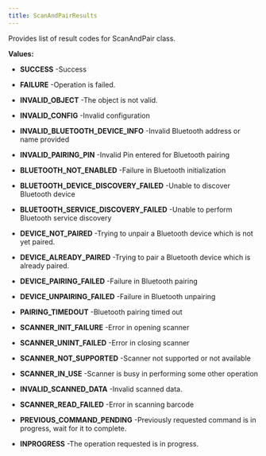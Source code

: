```yaml
---
title: ScanAndPairResults
---
```


Provides list of result codes for ScanAndPair class.

**Values:**

* **SUCCESS** -Success

* **FAILURE** -Operation is failed.

* **INVALID_OBJECT** -The object is not valid.

* **INVALID_CONFIG** -Invalid configuration

* **INVALID_BLUETOOTH_DEVICE_INFO** -Invalid Bluetooth address or name provided

* **INVALID_PAIRING_PIN** -Invalid Pin entered for Bluetooth pairing

* **BLUETOOTH_NOT_ENABLED** -Failure in Bluetooth initialization

* **BLUETOOTH_DEVICE_DISCOVERY_FAILED** -Unable to discover Bluetooth device

* **BLUETOOTH_SERVICE_DISCOVERY_FAILED** -Unable to perform Bluetooth service discovery

* **DEVICE_NOT_PAIRED** -Trying to unpair a Bluetooth device which is not yet paired.

* **DEVICE_ALREADY_PAIRED** -Trying to pair a Bluetooth device which is already paired.

* **DEVICE_PAIRING_FAILED** -Failure in Bluetooth pairing

* **DEVICE_UNPAIRING_FAILED** -Failure in Bluetooth unpairing

* **PAIRING_TIMEDOUT** -Bluetooth pairing timed out

* **SCANNER_INIT_FAILURE** -Error in opening scanner

* **SCANNER_UNINT_FAILED** -Error in closing scanner

* **SCANNER_NOT_SUPPORTED** -Scanner not supported or not available

* **SCANNER_IN_USE** -Scanner is busy in performing some other operation

* **INVALID_SCANNED_DATA** -Invalid scanned data.

* **SCANNER_READ_FAILED** -Error in scanning barcode

* **PREVIOUS_COMMAND_PENDING** -Previously requested command is in progress, wait for it to complete.

* **INPROGRESS** -The operation requested is in progress.


